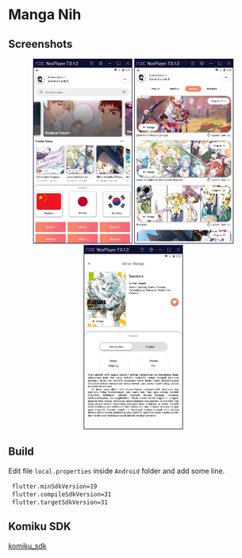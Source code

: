 # Manga Nih

## Screenshots

<p align="center">
    <img style="width: 200px" src="screenshots/1.jpg" />
    <img style="width: 200px" src="screenshots/2.jpg" />
    <img style="width: 200px" src="screenshots/3.jpg" />
</p>

## Build

Edit file `local.properties` inside `Android` folder and add some line.

```
 flutter.minSdkVersion=19
 flutter.compileSdkVersion=31
 flutter.targetSdkVersion=31
```

## Komiku SDK

[komiku_sdk](https://github.com/zalviandyr/komiku_sdk)
